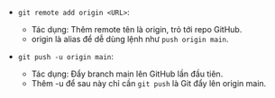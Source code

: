 - `git remote add origin <URL>`:
    - Tác dụng: Thêm remote tên là origin, trỏ tới repo GitHub.
    - origin là alias để dễ dùng lệnh như `push origin main`.

- `git push -u origin main`:
    - Tác dụng: Đẩy branch main lên GitHub lần đầu tiên.
    - Thêm -u để sau này chỉ cần `git push` là Git đẩy lên origin main.
    